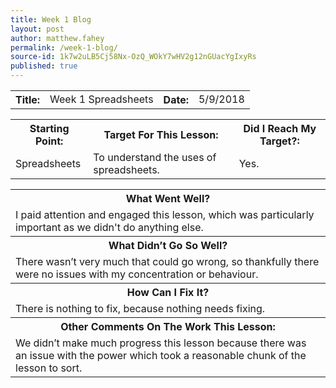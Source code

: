 ```yaml
---
title: Week 1 Blog
layout: post
author: matthew.fahey
permalink: /week-1-blog/
source-id: 1k7w2uLB5Cj58Nx-OzQ_WOkY7wHV2g12nGUacYgIxyRs
published: true
---
```

<table>
  <tr>
    <th>Title:</th>
    <td>Week 1 Spreadsheets</td>
    <th>Date:</th>
    <td>5/9/2018</td>
  </tr>
</table>


<table>
  <tr>
    <th>Starting Point:</th>
    <th>Target For This Lesson:</th>
    <th>Did I Reach My Target?:</th>
  </tr>
  <tr>
    <td>Spreadsheets</td>
    <td>To understand the uses of spreadsheets.</td>
    <td>Yes.</td>
  </tr>
</table>


<table>
  <tr>
    <th>What Went Well?</th>
  </tr>
  <tr>
    <td>I paid attention and engaged this lesson, which was particularly important as we didn't do anything else.</td>
  </tr>
  <tr>
    <th>What Didn’t Go So Well?</th>
  </tr>
  <tr>
    <td>There wasn’t very much that could go wrong, so thankfully there were no issues with my concentration or behaviour.</td>
  </tr>
  <tr>
    <th>How Can I Fix It?</th>
  </tr>
  <tr>
    <td>There is nothing to fix, because nothing needs fixing.</td>
  </tr>
  <tr>
    <th>Other Comments On The Work This Lesson:</th>
  </tr>
  <tr>
    <td>We didn’t make much progress this lesson because there was an issue with the power which took a reasonable chunk of the lesson to sort.</td>
  </tr>
</table>


